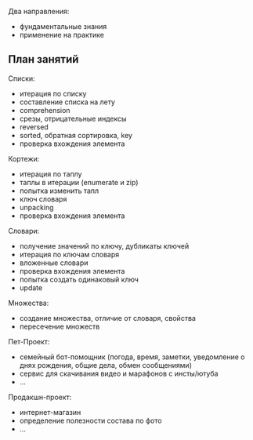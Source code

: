 Два направления:
- фундаментальные знания
- применение на практике


## План занятий

Списки:
- итерация по списку
- составление списка на лету
- comprehension
- срезы, отрицательные индексы
- reversed
- sorted, обратная сортировка, key
- проверка вхождения элемента

Кортежи:
- итерация по таплу
- таплы в итерации (enumerate и zip)
- попытка изменить тапл
- ключ словаря
- unpacking
- проверка вхождения элемента

Словари:
- получение значений по ключу, дубликаты ключей
- итерация по ключам словаря
- вложенные словари
- проверка вхождения элемента
- попытка создать одинаковый ключ
- update

Множества:
- создание множества, отличие от словаря, свойства
- пересечение множеств

Пет-Проект:
- семейный бот-помощник (погода, время, заметки, уведомление о днях рождения, общие дела, обмен сообщениями)
- сервис для скачивания видео и марафонов с инсты/ютуба
- ...

Продакшн-проект:
- интернет-магазин
- определение полезности состава по фото
- ...
